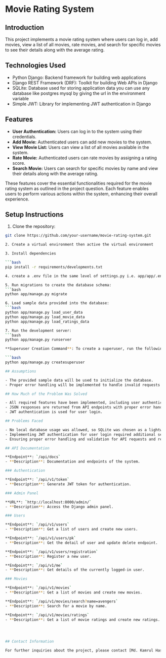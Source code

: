 # Movie Rating System

## Introduction

This project implements a movie rating system where users can log in, add movies, view a list of all movies, rate movies, and search for specific movies to see their details along with the average rating.

## Technologies Used

- Python Django: Backend framework for building web applications
- Django REST Framework (DRF): Toolkit for building Web APIs in Django
- SQLite: Database used for storing application data you can use any database
like postgres mysql by giving the url in the environment variable
- Simple JWT: Library for implementing JWT authentication in Django

## Features

- **User Authentication:** Users can log in to the system using their credentials.
- **Add Movie:** Authenticated users can add new movies to the system.
- **View Movie List:** Users can view a list of all movies available in the system.
- **Rate Movie:** Authenticated users can rate movies by assigning a rating score.
- **Search Movie:** Users can search for specific movies by name and view their details along with the average rating.

These features cover the essential functionalities required for the movie rating system as outlined in the project question. Each feature enables users to perform various actions within the system, enhancing their overall experience.

## Setup Instructions

1. Clone the repository:

```bash
git clone https://github.com/your-username/movie-rating-system.git

2. Create a virtual environment then active the virtual environment

3. Install dependencies

```bash
pip install -r requirements/developments.txt

4. create a .env file in the same level of settings.py i.e. app/app/.env copy the dot-env.example data into .env

5. Run migrations to create the database schema:
```bash
python app/manage.py migrate

6. Load sample data provided into the database:
```bash
python app/manage.py load_user_data
python app/manage.py load_movie_data
python app/manage.py load_ratings_data

7. Run the development server:
```bash
python app/manage.py runserver

**Superuser Creation Command**: To create a superuser, run the following command in your terminal:

```bash
python app/manage.py createsuperuser

## Assumptions

- The provided sample data will be used to initialize the database.
- Proper error handling will be implemented to handle invalid requests and responses.

## How Much of the Problem Was Solved

- All required features have been implemented, including user authentication, adding movies, viewing movie lists, rating movies, and searching for specific movies.
- JSON responses are returned from API endpoints with proper error handling.
- JWT authentication is used for user login.

## Problems Faced

- No local database usage was allowed, so SQLite was chosen as a lightweight database solution.
- Implementing JWT authentication for user login required additional setup and configuration.
- Ensuring proper error handling and validation for API requests and responses.

## API Documentation

**Endpoint**: `/api/docs`
- **Description**: Documentation and endpoints of the system.

### Authentication

**Endpoint**: `/api/v1/token`
- **Description**: Generate JWT token for authentication.

### Admin Panel

**URL**: `http://localhost:8000/admin/`
- **Description**: Access the Django admin panel.

### Users

**Endpoint**: `/api/v1/users`
- **Description**: Get a list of users and create new users.

**Endpoint**: `/api/v1/users/pk`
- **Description**: Get the detail of user and update delete endpoint.

**Endpoint**: `/api/v1/users/registration`
- **Description**: Register a new user.

**Endpoint**: `/api/v1/me`
- **Description**: Get details of the currently logged-in user.

### Movies

**Endpoint**: `/api/v1/movies`
- **Description**: Get a list of movies and create new movies.

**Endpoint**: `/api/v1/movies/search?name=avengers`
- **Description**: Search for a movie by name.

**Endpoint**: `/api/v1/movies/ratings`
- **Description**: Get a list of movie ratings and create new ratings.




## Contact Information

For further inquiries about the project, please contact [Md. Kamrul Hasan] at [kamrul.h456@gmail.com].
